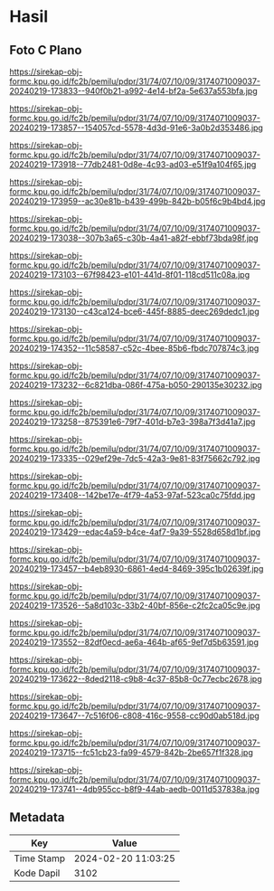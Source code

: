 # Hasil

## Foto C Plano

https://sirekap-obj-formc.kpu.go.id/fc2b/pemilu/pdpr/31/74/07/10/09/3174071009037-20240219-173833--940f0b21-a992-4e14-bf2a-5e637a553bfa.jpg

https://sirekap-obj-formc.kpu.go.id/fc2b/pemilu/pdpr/31/74/07/10/09/3174071009037-20240219-173857--154057cd-5578-4d3d-91e6-3a0b2d353486.jpg

https://sirekap-obj-formc.kpu.go.id/fc2b/pemilu/pdpr/31/74/07/10/09/3174071009037-20240219-173918--77db2481-0d8e-4c93-ad03-e51f9a104f65.jpg

https://sirekap-obj-formc.kpu.go.id/fc2b/pemilu/pdpr/31/74/07/10/09/3174071009037-20240219-173959--ac30e81b-b439-499b-842b-b05f6c9b4bd4.jpg

https://sirekap-obj-formc.kpu.go.id/fc2b/pemilu/pdpr/31/74/07/10/09/3174071009037-20240219-173038--307b3a65-c30b-4a41-a82f-ebbf73bda98f.jpg

https://sirekap-obj-formc.kpu.go.id/fc2b/pemilu/pdpr/31/74/07/10/09/3174071009037-20240219-173103--67f98423-e101-441d-8f01-118cd511c08a.jpg

https://sirekap-obj-formc.kpu.go.id/fc2b/pemilu/pdpr/31/74/07/10/09/3174071009037-20240219-173130--c43ca124-bce6-445f-8885-deec269dedc1.jpg

https://sirekap-obj-formc.kpu.go.id/fc2b/pemilu/pdpr/31/74/07/10/09/3174071009037-20240219-174352--11c58587-c52c-4bee-85b6-fbdc707874c3.jpg

https://sirekap-obj-formc.kpu.go.id/fc2b/pemilu/pdpr/31/74/07/10/09/3174071009037-20240219-173232--6c821dba-086f-475a-b050-290135e30232.jpg

https://sirekap-obj-formc.kpu.go.id/fc2b/pemilu/pdpr/31/74/07/10/09/3174071009037-20240219-173258--875391e6-79f7-401d-b7e3-398a7f3d41a7.jpg

https://sirekap-obj-formc.kpu.go.id/fc2b/pemilu/pdpr/31/74/07/10/09/3174071009037-20240219-173335--029ef29e-7dc5-42a3-9e81-83f75662c792.jpg

https://sirekap-obj-formc.kpu.go.id/fc2b/pemilu/pdpr/31/74/07/10/09/3174071009037-20240219-173408--142be17e-4f79-4a53-97af-523ca0c75fdd.jpg

https://sirekap-obj-formc.kpu.go.id/fc2b/pemilu/pdpr/31/74/07/10/09/3174071009037-20240219-173429--edac4a59-b4ce-4af7-9a39-5528d658d1bf.jpg

https://sirekap-obj-formc.kpu.go.id/fc2b/pemilu/pdpr/31/74/07/10/09/3174071009037-20240219-173457--b4eb8930-6861-4ed4-8469-395c1b02639f.jpg

https://sirekap-obj-formc.kpu.go.id/fc2b/pemilu/pdpr/31/74/07/10/09/3174071009037-20240219-173526--5a8d103c-33b2-40bf-856e-c2fc2ca05c9e.jpg

https://sirekap-obj-formc.kpu.go.id/fc2b/pemilu/pdpr/31/74/07/10/09/3174071009037-20240219-173552--82df0ecd-ae6a-464b-af65-9ef7d5b63591.jpg

https://sirekap-obj-formc.kpu.go.id/fc2b/pemilu/pdpr/31/74/07/10/09/3174071009037-20240219-173622--8ded2118-c9b8-4c37-85b8-0c77ecbc2678.jpg

https://sirekap-obj-formc.kpu.go.id/fc2b/pemilu/pdpr/31/74/07/10/09/3174071009037-20240219-173647--7c516f06-c808-416c-9558-cc90d0ab518d.jpg

https://sirekap-obj-formc.kpu.go.id/fc2b/pemilu/pdpr/31/74/07/10/09/3174071009037-20240219-173715--fc51cb23-fa99-4579-842b-2be657f1f328.jpg

https://sirekap-obj-formc.kpu.go.id/fc2b/pemilu/pdpr/31/74/07/10/09/3174071009037-20240219-173741--4db955cc-b8f9-44ab-aedb-0011d537838a.jpg


## Metadata

| Key        | Value               |
| ---------- | ------------------- |
| Time Stamp | 2024-02-20 11:03:25 |
| Kode Dapil | 3102                |



